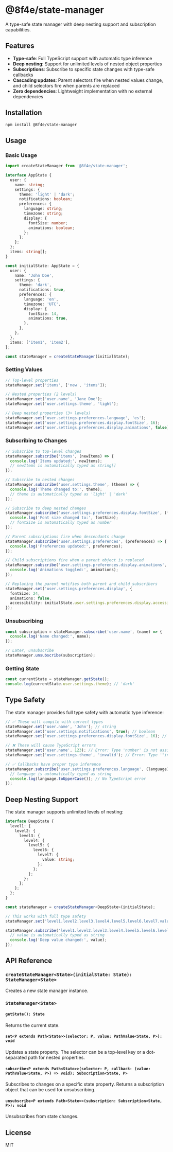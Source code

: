 # @8f4e/state-manager

A type-safe state manager with deep nesting support and subscription capabilities.

## Features

- **Type-safe**: Full TypeScript support with automatic type inference
- **Deep nesting**: Support for unlimited levels of nested object properties
- **Subscriptions**: Subscribe to specific state changes with type-safe callbacks
- **Cascading updates**: Parent selectors fire when nested values change, and child selectors fire when parents are replaced
- **Zero dependencies**: Lightweight implementation with no external dependencies

## Installation

```bash
npm install @8f4e/state-manager
```

## Usage

### Basic Usage

```typescript
import createStateManager from '@8f4e/state-manager';

interface AppState {
  user: {
    name: string;
    settings: {
      theme: 'light' | 'dark';
      notifications: boolean;
      preferences: {
        language: string;
        timezone: string;
        display: {
          fontSize: number;
          animations: boolean;
        };
      };
    };
  };
  items: string[];
}

const initialState: AppState = {
  user: {
    name: 'John Doe',
    settings: {
      theme: 'dark',
      notifications: true,
      preferences: {
        language: 'en',
        timezone: 'UTC',
        display: {
          fontSize: 14,
          animations: true,
        },
      },
    },
  },
  items: ['item1', 'item2'],
};

const stateManager = createStateManager(initialState);
```

### Setting Values

```typescript
// Top-level properties
stateManager.set('items', ['new', 'items']);

// Nested properties (2 levels)
stateManager.set('user.name', 'Jane Doe');
stateManager.set('user.settings.theme', 'light');

// Deep nested properties (3+ levels)
stateManager.set('user.settings.preferences.language', 'es');
stateManager.set('user.settings.preferences.display.fontSize', 16);
stateManager.set('user.settings.preferences.display.animations', false);
```

### Subscribing to Changes

```typescript
// Subscribe to top-level changes
stateManager.subscribe('items', (newItems) => {
  console.log('Items updated:', newItems);
  // newItems is automatically typed as string[]
});

// Subscribe to nested changes
stateManager.subscribe('user.settings.theme', (theme) => {
  console.log('Theme changed to:', theme);
  // theme is automatically typed as 'light' | 'dark'
});

// Subscribe to deep nested changes
stateManager.subscribe('user.settings.preferences.display.fontSize', (fontSize) => {
  console.log('Font size changed to:', fontSize);
  // fontSize is automatically typed as number
});

// Parent subscriptions fire when descendants change
stateManager.subscribe('user.settings.preferences', (preferences) => {
  console.log('Preferences updated:', preferences);
});

// Child subscriptions fire when a parent object is replaced
stateManager.subscribe('user.settings.preferences.display.animations', (animations) => {
  console.log('Animations toggled:', animations);
});

// Replacing the parent notifies both parent and child subscribers
stateManager.set('user.settings.preferences.display', {
  fontSize: 24,
  animations: false,
  accessibility: initialState.user.settings.preferences.display.accessibility,
});

```

### Unsubscribing

```typescript
const subscription = stateManager.subscribe('user.name', (name) => {
  console.log('Name changed:', name);
});

// Later, unsubscribe
stateManager.unsubscribe(subscription);
```

### Getting State

```typescript
const currentState = stateManager.getState();
console.log(currentState.user.settings.theme); // 'dark'
```

## Type Safety

The state manager provides full type safety with automatic type inference:

```typescript
// ✅ These will compile with correct types
stateManager.set('user.name', 'John'); // string
stateManager.set('user.settings.notifications', true); // boolean
stateManager.set('user.settings.preferences.display.fontSize', 16); // number

// ❌ These will cause TypeScript errors
stateManager.set('user.name', 123); // Error: Type 'number' is not assignable to type 'string'
stateManager.set('user.settings.theme', 'invalid'); // Error: Type '"invalid"' is not assignable to type '"light" | "dark"'

// ✅ Callbacks have proper type inference
stateManager.subscribe('user.settings.preferences.language', (language) => {
  // language is automatically typed as string
  console.log(language.toUpperCase()); // No TypeScript error
});
```

## Deep Nesting Support

The state manager supports unlimited levels of nesting:

```typescript
interface DeepState {
  level1: {
    level2: {
      level3: {
        level4: {
          level5: {
            level6: {
              level7: {
                value: string;
              };
            };
          };
        };
      };
    };
  };
}

const stateManager = createStateManager<DeepState>(initialState);

// This works with full type safety
stateManager.set('level1.level2.level3.level4.level5.level6.level7.value', 'deep value');

stateManager.subscribe('level1.level2.level3.level4.level5.level6.level7.value', (value) => {
  // value is automatically typed as string
  console.log('Deep value changed:', value);
});
```

## API Reference

### `createStateManager<State>(initialState: State): StateManager<State>`

Creates a new state manager instance.

### `StateManager<State>`

#### `getState(): State`

Returns the current state.

#### `set<P extends Path<State>>(selector: P, value: PathValue<State, P>): void`

Updates a state property. The selector can be a top-level key or a dot-separated path for nested properties.

#### `subscribe<P extends Path<State>>(selector: P, callback: (value: PathValue<State, P>) => void): Subscription<State, P>`

Subscribes to changes on a specific state property. Returns a subscription object that can be used for unsubscribing.

#### `unsubscribe<P extends Path<State>>(subscription: Subscription<State, P>): void`

Unsubscribes from state changes.

## License

MIT
